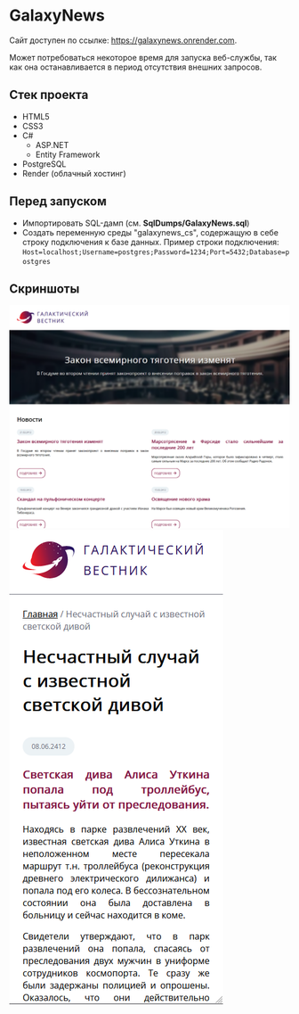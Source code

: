 ﻿# GalaxyNews
Сайт доступен по ссылке: https://galaxynews.onrender.com.

Может потребоваться некоторое время для запуска веб-службы, так как она останавливается в период отсутствия внешних запросов.


## Стек проекта
- HTML5
- CSS3
- C#
	- ASP.NET
	- Entity Framework
- PostgreSQL
- Render (облачный хостинг)

## Перед запуском
* Импортировать SQL-дамп (см. **SqlDumps/GalaxyNews.sql**)
* Создать переменную среды "galaxynews_cs", содержащую в себе строку подключения к базе данных. Пример строки подключения: ```Host=localhost;Username=postgres;Password=1234;Port=5432;Database=postgres```

## Скриншоты
![Широкоформатный макет](Screenshots/1.png "Широкоформатный макет")
![Макет на мобильных устройствах](Screenshots/2.png "Макет на мобильных устройствах")
